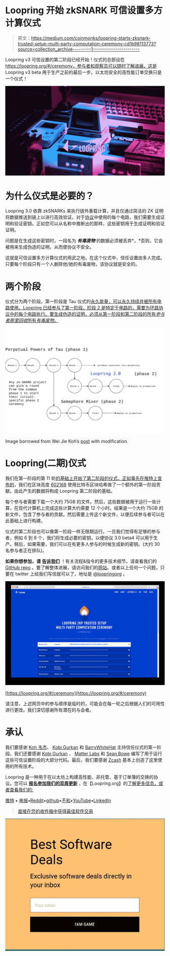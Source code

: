 # Loopring 开始 zkSNARK 可信设置多方计算仪式

> 原文：<https://medium.com/coinmonks/loopring-starts-zksnark-trusted-setup-multi-party-computation-ceremony-cd1b98113773?source=collection_archive---------1----------------------->

Loopring v3 可信设置的第二阶段已经开始！仪式的总部设在 https://loopring.org/#/ceremony，参与者和观察员可以随时了解进展。这是 Loopring v3 beta 用于生产之前的最后一步。以太坊安全的高性能订单交换只是一个仪式！

![](img/c69f63d3f861f8a01f96b4fa08cd1b32.png)

# 为什么仪式是必要的？

Loopring 3.0 依靠 zkSNARKs 来执行链外重载计算，并且仅通过简洁的 ZK 证明将数据推送到链上以进行高效验证。对于[协议](/loopring-protocol/loopring-open-sources-its-zksnark-circuit-code-53c934b67ce5)中使用的每个电路，我们需要生成证明和验证密钥。正如您可以从名称中推断出的那样，这些密钥用于生成证明和验证证明。

问题是在生成这些密钥时，一段名为 ***有毒废物*** 的数据必须被丢弃*，*否则，它会被用来生成伪造的证明，从而使协议不安全。

这就是可信设置多方计算仪式的用武之地。在这个仪式中，信任设置由多人完成。只要每个阶段只有一个人删除他/她的有毒废物，该协议就是安全的。

# 两个阶段

仪式分为两个阶段。第一阶段是 Tau 仪式的[永久能量，可以永久持续并被所有电路使用。Loopring 已经参与了第一阶段。阶段 2 是特定于电路的，需要为环路协议中的每个电路执行。要生成伪造的证明，必须从第一阶段和第二阶段的所有*参与者那里回收*所有*有毒废物。*](/coinmonks/announcing-the-perpetual-powers-of-tau-ceremony-to-benefit-all-zk-snark-projects-c3da86af8377)

![](img/fc5e2b61beaf224a35ffd2145228383b.png)

Image borrowed from Wei Jie Koh’s [post](/coinmonks/announcing-the-perpetual-powers-of-tau-ceremony-to-benefit-all-zk-snark-projects-c3da86af8377) with modification.

# Loopring(二期)仪式

我们在第一阶段的第 11 轮[的基础上开始了第二阶段的仪式。正如](https://github.com/weijiekoh/perpetualpowersoftau)[事先在推特上宣布的](https://twitter.com/loopringorg/status/1190701331771723778)，我们在区块高度 [602168](https://blockexplorer.com/block/00000000000000000013a0dab9d26be0353108f6eb5a2be6ac389986296607c7) 使用比特币区块哈希做了一个额外的第一阶段贡献。由此产生的数据将构成 Loopring 第二阶段的基础。

每个参与者需要下载一个大约 75GB 的文件。然后，这些数据被用于运行一些计算，在现代计算机上完成这些计算大约需要 12 个小时。结果是一个大约 75GB 的新文件，包含了参与者的贡献。然后需要上传这个新文件，以便后续参与者可以在此基础上进行构建。

仪式的第二阶段也可以像第一阶段一样无限期运行。一旦我们觉得有足够的参与者，例如 6 到 8 个，我们将生成必要的密钥，以便协议 3.0 beta4 可以用于生产。稍后，如果需要，我们可以在有更多人参与的时候生成新的密钥。(大约 30 名参与者正在排队)。

**如果你想参加，请** [**告诉我们**](mailto:foundation@loopring.org) ！有关流程&指令的更多技术细节，请查看我们的 [GitHub repo](https://github.com/Loopring/trusted_setup) 。要了解整体进展，请访问我们的[网站](https://loopring.org/#/)。或者以上任何一个问题，只要在 twitter 上给我们写信就可以了，地址是 [@loopringorg](https://twitter.com/loopringorg) 。

![](img/29091d8691064402c78255c75b5b99e1.png)

[https://loopring.org/#/ceremony](https://loopring.org/#/ceremony)

请注意，上述网页中的参与顺序是临时的，可能会在每一轮之后根据人们的可用性进行更改。我们深切感谢所有潜在的与会者。

# 承认

我们要感谢 [Koh 韦杰](/@weijiek)、 [Kobi Gurkan](https://kobigurk.com/) 和 [BarryWhiteHat](https://github.com/barryWhiteHat) 主持信任仪式的第一阶段。我们还要感谢 [Kobi Gurkan](https://kobigurk.com/) 、 [Matter Labs](https://matter-labs.io/) 和 [Sean Bowe](https://twitter.com/ebfull) 编写了用于运行这些可信设置阶段的大部分代码。最后，我们要感谢 [Zcash](https://z.cash/) 基本上创造了这里使用的所有技术。

Loopring 是一种用于在以太坊上构建高性能、非托管、基于订单簿的交换的协议。您可以 [**报名参加我们的双周更新**](https://loopring.substack.com/) ，在【Loopring.org】的[了解更多信息，或者查看我们的:](https://loopring.org/)

[推特](http://twitter.com/loopringorg) ⭑ [电报](http://t.me/loopring_en)⭑[Reddit](http://reddit.com/r/loopringorg)⭑[github](https://github.com/Loopring)⭑[不和](http://discord.gg/KkYccYp)⭑[YouTube](https://www.youtube.com/channel/UChUsnhrJmjvIZ0l0cuAXjeQ)⭑[LinkedIn](https://www.linkedin.com/company/loopring/)

> [直接在您的收件箱中获得最佳软件交易](https://coincodecap.com/?utm_source=coinmonks)

[![](img/7c0b3dfdcbfea594cc0ae7d4f9bf6fcb.png)](https://coincodecap.com/?utm_source=coinmonks)